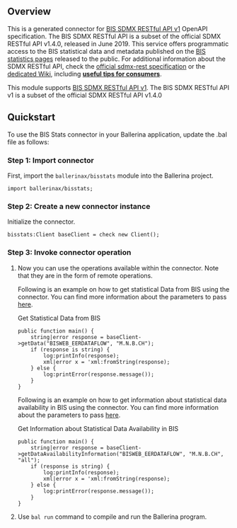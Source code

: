## Overview
This is a generated connector for [BIS SDMX RESTful API v1](https://stats.bis.org/api-doc/v1/) OpenAPI specification. 
The BIS SDMX RESTful API is a subset of the official SDMX RESTful API v1.4.0, released in June 2019.
This service offers programmatic access to the BIS statistical data and metadata published on the [BIS statistics pages](https://www.bis.org/statistics/index.htm) released to the public.
For additional information about the SDMX RESTful API, check the [official sdmx-rest specification](https://github.com/sdmx-twg/sdmx-rest/tree/master/v2_1/ws/rest/docs) or the [dedicated Wiki](https://github.com/sdmx-twg/sdmx-rest/wiki), including [**useful tips for consumers**](https://github.com/sdmx-twg/sdmx-rest/wiki/Tips-for-consumers).

This module supports [BIS SDMX RESTful API v1](https://stats.bis.org/api-doc/v1/). The BIS SDMX RESTful API v1 is a subset of the official SDMX RESTful API v1.4.0
 
## Quickstart

To use the BIS Stats connector in your Ballerina application, update the .bal file as follows:

### Step 1: Import connector
First, import the `ballerinax/bisstats` module into the Ballerina project.
```ballerina
import ballerinax/bisstats;
```

### Step 2: Create a new connector instance
Initialize the connector.
```ballerina
bisstats:Client baseClient = check new Client();
```

### Step 3: Invoke connector operation
1. Now you can use the operations available within the connector. Note that they are in the form of remote operations.

    Following is an example on how to get statistical Data from BIS using the connector. You can find more information about the parameters to pass [here](https://stats.bis.org/api-doc/v1/#/Data%20queries/get_data__flow___key__all).

    Get Statistical Data from BIS 

    ```ballerina
    public function main() {
        string|error response = baseClient->getData("BISWEB_EERDATAFLOW", "M.N.B.CH");
        if (response is string) {
            log:printInfo(response);
            xml|error x = 'xml:fromString(response);
        } else {
            log:printError(response.message());
        }
    }
    ``` 

    Following is an example on how to get information about statistical data availability in BIS using the connector. You can find more information about the parameters to pass [here](https://stats.bis.org/api-doc/v1/#/Data%20availability%20queries/get_availableconstraint__flow___key__all__componentID_).

    Get Information about Statistical Data Availability in BIS 

    ```ballerina
    public function main() {
        string|error response = baseClient->getDataAvailabilityInformation("BISWEB_EERDATAFLOW", "M.N.B.CH", "all");
        if (response is string) {
            log:printInfo(response);
            xml|error x = 'xml:fromString(response);
        } else {
            log:printError(response.message());
        }
    }
    ``` 

2. Use `bal run` command to compile and run the Ballerina program.
